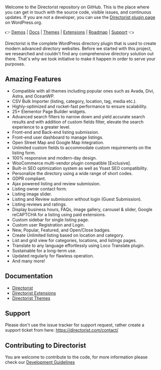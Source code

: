 Welcome to the Directorist repository on GitHub. This is the place where you can get in touch with the source code, visible issues, and continuous updates. If you are not a developer, you can use the [Directorist plugin page](https://wordpress.org/plugins/directorist/) on WordPress.org.

👉 [Demos](https://directorist.com/demos/) | [Docs](https://directorist.com/documentation/directorist/) | [Themes](https://directorist.com/documentation/themes/) | [Extensions](https://directorist.com/documentation/extensions) | [Roadmap](https://directorist.com/roadmap/) | [Support](https://directorist.com/contact/) 👈

Directorist is the complete WordPress directory plugin that is used to create modern advanced directory websites. Before we started with this project, we researched and couldn't find any comprehensive directory solution out there. That's why we took initiative to make it happen in order to serve your purposes.

## Amazing Features
- Compatible with all themes including popular ones such as Avada, Divi, Astra, and OceanWP.
- CSV Bulk Importer (listing, category, location, tag, media etc.).
- Highly-optimized and rocket-fast performance to ensure scalability.
- 25+ Elementor Page Builder widgets.
- Advanced search filters to narrow down and yield accurate search results and with addition of custom fields filter, elevate the search experience to a greater level.
- Front-end and Back-end listing submission.
- Front-end user dashboard to manage listings.
- Open Street Map and Google Map Integration.
- Unlimited custom fields to accommodate custom requirements on the listing form.
- 100% responsive and modern-day design.
- WooCommerce multi-vendor plugin compatible [Exclusive].
- Built-in SEO optimization system as well as Yoast SEO compatibility.
- Personalize the directory using a wide range of short codes.
- GDPR compliant.
- Ajax powered listing and review submission.
- Listing owner contact form.
- Listing image slider.
- Listing and Review submission without login (Guest Submission).
- Listing reviews and ratings.
- Display business hours, FAQs, image gallery, carousel & slider, Google reCAPTCHA for a listing using paid extensions.
- Custom sidebar for single listing page.
- Custom user Registration and Login.
- New, Popular, Featured, and Open/Close badges.
- Create Unlimited listing based on location and category.
- List and grid view for categories, locations, and listings pages.
- Translate to any language effortlessly using Loco Translate plugin.
- Sustainable for a long-term use.
- Updated regularly for flawless operation.
- And many more!

## Documentation
* [Directorist](https://directorist.com/documentation/directorist/)
* [Directorist Extensions](https://directorist.com/documentation/extensions)
* [Directorist Themes](https://directorist.com/documentation/themes/)

## Support
Please don't use the issue tracker for support request, rather create a support ticket from here: https://directorist.com/contact/


## Contributing to Directorist
You are welcome to contribute to the code, for more information please check our [Development Guidelines](https://github.com/sovware/directorist/wiki/Development-Guidelines)

